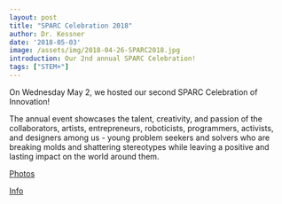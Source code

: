```yaml
---
layout: post
title: "SPARC Celebration 2018"
author: Dr. Kessner
date: '2018-05-03'
image: /assets/img/2018-04-26-SPARC2018.jpg
introduction: Our 2nd annual SPARC Celebration!
tags: ["STEM+"]
---
```


On Wednesday May 2, we hosted our second SPARC Celebration of Innovation!

The annual event showcases the talent, creativity, and passion of the
collaborators, artists, entrepreneurs, roboticists, programmers, activists, and
designers among us - young problem seekers and solvers who are breaking molds
and shattering stereotypes while leaving a positive and lasting impact on the
world around them. 

[Photos](https://photos.app.goo.gl/FMotASTjJqEL8EhQ6)

[Info](https://www.sparc.marlborough.org/)


